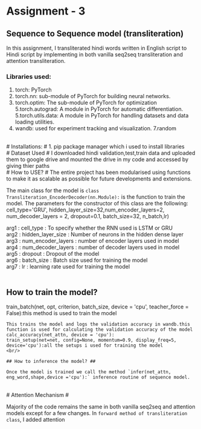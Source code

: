 # Assignment - 3

## Sequence to Sequence model (transliteration)

In this assignment, I transliterated hindi words written in English script to Hindi script by implementing in both vanilla seq2seq transliteration and attention transliteration.
<br/>

### Libraries used:

1. torch: PyTorch
2. torch.nn: sub-module of PyTorch for building neural networks.
3. torch.optim: The sub-module of PyTorch for  optimization 
5.torch.autograd: A module in PyTorch for automatic differentiation.
5.torch.utils.data: A module in PyTorch for handling datasets and data loading utilities.
6. wandb:  used for experiment tracking and visualization.
7.random
<br/>
# Installations: #
1. pip package manager which i used to install libraries 
<br/>
# Dataset Used #
I downloaded hindi validation,test,train data and uploaded them to google drive and mounted the drive in my code and accessed by giving thier paths 

<br/>
# How to USE? #
The entire project has been modularised using functions to make it as scalable as possible for future developments and extensions.

The main class for the model is `class Transliteration_EncoderDecoder(nn.Module):` is the function to train the model. The parameters for the constructor of this class are the following:
 cell_type='GRU', hidden_layer_size=32,num_encoder_layers=2, num_decoder_layers = 2, dropout=0.1, 
                 batch_size=32, n_batch,lr)

arg1 : cell_type  : To specify whether the RNN used is LSTM or GRU  <br/>
arg2 : hidden_layer_size  : Number of neurons in the hidden dense layer <br/>
arg3 : num_encoder_layers  : number of encoder layers used in model <br/>
arg4 : num_decoder_layers  : number of decoder layers used in model<br/>
arg5 : dropout  :  Dropout of the model <br/>
arg6 : batch_size  : Batch size used for training the model <br/>
arg7 : lr : learning rate used for training the model  <br/>
<br/>

## How to train the model? ##

train_batch(net, opt, criterion, batch_size, device = 'cpu', teacher_force = False):this method is used to train the model
```
This trains the model and logs the validation accuracy in wandb.this function is used for calculating the validation accuracy of the model
calc_accuracy(net_attn, device = 'cpu'):
train_setup(net=net, config=None, momentum=0.9, display_freq=5, device='cpu'):all the setups i used for training the model
<br/>
 
## How to inference the model? ##

Once the model is trained we call the method `infer(net_attn, eng_word,shape,device ='cpu'):` inference routine of sequence model.
```

<br/>
# Attention Mechanism #

Majority of the code remains the same in both vanilla seq2seq and attention models except for a few changes. In `forward method of transliteration class`, I added attention 

<br/>

